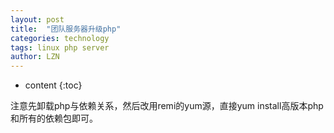 ```yaml
---
layout: post
title:  "团队服务器升级php" 
categories: technology
tags: linux php server
author: LZN
---
```


* content
{:toc}

注意先卸载php与依赖关系，然后改用remi的yum源，直接yum install高版本php和所有的依赖包即可。
